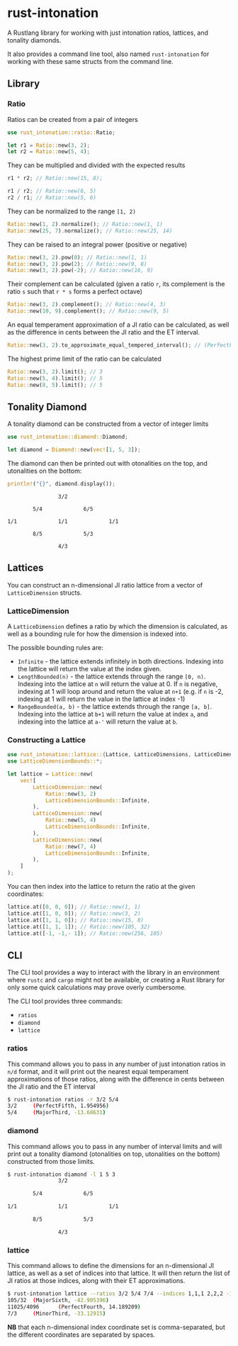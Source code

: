 # rust-intonation

A Rustlang library for working with just intonation ratios, lattices, and tonality diamonds.

It also provides a command line tool, also named `rust-intonation` for working with these
same structs from the command line.

## Library

### Ratio

Ratios can be created from a pair of integers

```rust
use rust_intonation::ratio::Ratio;

let r1 = Ratio::new(3, 2);
let r2 = Ratio::new(5, 4);
```

They can be multiplied and divided with the expected results

```rust
r1 * r2; // Ratio::new(15, 8);

r1 / r2; // Ratio::new(6, 5)
r2 / r1; // Ratio::new(5, 6)
```

They can be normalized to the range `[1, 2)`

```rust
Ratio::new(1, 2).normalize(); // Ratio::new(1, 1)
Ratio::new(25, 7).normalize(); // Ratio::new(25, 14)
```

They can be raised to an integral power (positive or negative)

```rust
Ratio::new(3, 2).pow(0); // Ratio::new(1, 1)
Ratio::new(3, 2).pow(2); // Ratio::new(9, 8)
Ratio::new(3, 2).pow(-2); // Ratio::new(16, 9)
```

Their complement can be calculated (given a ratio `r`, its complement
is the ratio `s` such that `r * s` forms a perfect octave)

```rust
Ratio::new(3, 2).complement(); // Ratio::new(4, 3)
Ratio::new(10, 9).complement(); // Ratio::new(9, 5)
```

An equal temperament approximation of a JI ratio can be calculated,
as well as the difference in cents between the JI ratio and the ET
interval.

```rust
Ratio::new(3, 2).to_approximate_equal_tempered_interval(); // (PerfectFifth, 1.954956)
```

The highest prime limit of the ratio can be calculated

```rust
Ratio::new(3, 2).limit(); // 3
Ratio::new(5, 4).limit(); // 5
Ratio::new(8, 5).limit(); // 5
```

## Tonality Diamond

A tonality diamond can be constructed from a vector of integer limits

```rust
use rust_intonation::diamond::Diamond;

let diamond = Diamond::new(vec![1, 5, 3]);
```

The diamond can then be printed out with otonalities on the top, and
utonalities on the bottom:

```rust
println!("{}", diamond.display());
```
```
                3/2

        5/4             6/5

1/1             1/1             1/1

        8/5             5/3

                4/3
```

## Lattices

You can construct an n-dimensional JI ratio lattice from a
vector of `LatticeDimension` structs.

### LatticeDimension

A `LatticeDimension` defines a ratio by which the dimension is calculated,
as well as a bounding rule for how the dimension is indexed into.

The possible bounding rules are:

* `Infinite` - the lattice extends infinitely in both directions. Indexing into the lattice will return the value at the index given.
* `LengthBounded(n)` - the lattice extends through the range `[0, n)`. Indexing into the lattice at `n` will return the value at 0. If `n` is negative, indexing at 1 will loop around and return the value at `n+1` (e.g. if `n` is -2, indexing at 1 will return the value in the lattice at index -1)
* `RangeBounded(a, b)` - the lattice extends through the range `[a, b]`. Indexing into the lattice at `b+1` will return the value at index `a`, and indexing into the lattice at `a-'` will return the value at `b`.

### Constructing a Lattice

```rust
use rust_intonation::lattice::{Lattice, LatticeDimensions, LatticeDimensionBounds};
use LatticeDimensionBounds::*;

let lattice = Lattice::new(
    vec![
        LatticeDimension::new(
            Ratio::new(3, 2)
            LatticeDimensionBounds::Infinite,
        ),
        LatticeDimension::new(
            Ratio::new(5, 4)
            LatticeDimensionBounds::Infinite,
        ),
        LatticeDimension::new(
            Ratio::new(7, 4)
            LatticeDimensionBounds::Infinite,
        ),
    ]
);
```

You can then index into the lattice to return the ratio at the given coordinates:

```rust
lattice.at([0, 0, 0]); // Ratio::new(1, 1)
lattice.at([1, 0, 0]); // Ratio::new(3, 2)
lattice.at([1, 1, 0]); // Ratio::new(15, 8)
lattice.at([1, 1, 1]); // Ratio::new(105, 32)
lattice.at([-1, -1,- 1]); // Ratio::new(256, 105)
```

## CLI

The CLI tool provides a way to interact with the library in an environment
where `rustc` and `cargo` might not be available, or creating a Rust library for only some quick calculations may prove overly cumbersome.

The CLI tool provides three commands:

* `ratios`
* `diamond`
* `lattice`

### ratios

This command allows you to pass in any number of just intonation ratios
in `n/d` format, and it will print out the nearest equal temperament
approximations of those ratios, along with the difference in cents between
the JI ratio and the ET interval

```bash
$ rust-intonation ratios -r 3/2 5/4
3/2     (PerfectFifth, 1.954956)
5/4     (MajorThird, -13.68631)
```

### diamond

This command allows you to pass in any number of interval limits and
will print out a tonality diamond (otonalities on top, utonalities
on the bottom) constructed from those limits.

```bash
$ rust-intonation diamond -l 1 5 3
                3/2

        5/4             6/5

1/1             1/1             1/1

        8/5             5/3

                4/3
```

### lattice

This command allows to define the dimensions for an n-dimensional JI lattice,
as well as a set of indices into that lattice. It will then return the list
of JI ratios at those indices, along with their ET approximations.

```bash
$ rust-intonation lattice --ratios 3/2 5/4 7/4 --indices 1,1,1 2,2,2 -1,0,1
105/32  (MajorSixth, -42.905396)
11025/4096      (PerfectFourth, 14.189209)
7/3     (MinorThird, -33.12915)
```

**NB** that each n-dimensional index coordinate set is comma-separated, but
the different coordinates are separated by spaces.
